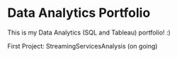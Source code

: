 # Data Analytics Portfolio
This is my Data Analytics (SQL and Tableau) portfolio! :)

First Project: StreamingServicesAnalysis (on going)
